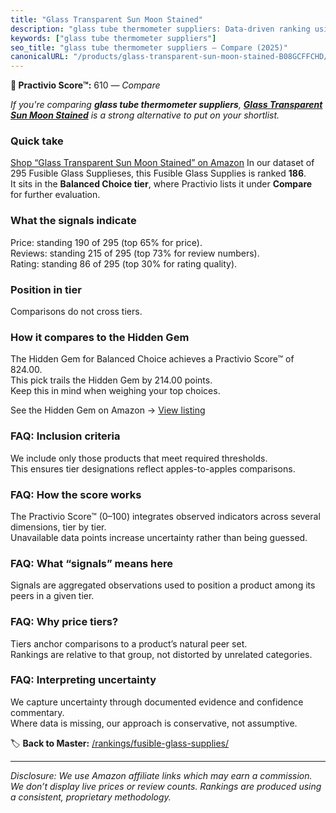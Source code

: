 ```yaml
---
title: "Glass Transparent Sun Moon Stained"
description: "glass tube thermometer suppliers: Data-driven ranking using the Practivio Score™. Positioned by quality, value, demand, findability, momentum."
keywords: ["glass tube thermometer suppliers"]
seo_title: "glass tube thermometer suppliers — Compare (2025)"
canonicalURL: "/products/glass-transparent-sun-moon-stained-B08GCFFCHD/"
---
```


**🛒 Practivio Score™:** 610 — _Compare_


*If you're comparing **glass tube thermometer suppliers**, **[Glass Transparent Sun Moon Stained](https://www.amazon.com/dp/B08GCFFCHD?tag=practivio-20)** is a strong alternative to put on your shortlist.*
### Quick take
[Shop “Glass Transparent Sun Moon Stained” on Amazon](https://www.amazon.com/dp/B08GCFFCHD?tag=practivio-20)
In our dataset of 295 Fusible Glass Supplieses, this Fusible Glass Supplies is ranked **186**.  
It sits in the **Balanced Choice tier**, where Practivio lists it under **Compare** for further evaluation.

### What the signals indicate
Price: standing 190 of 295 (top 65% for price).  
Reviews: standing 215 of 295 (top 73% for review numbers).  
Rating: standing 86 of 295 (top 30% for rating quality).  

### Position in tier
Comparisons do not cross tiers.

### How it compares to the Hidden Gem
The Hidden Gem for Balanced Choice achieves a Practivio Score™ of 824.00.  
This pick trails the Hidden Gem by 214.00 points.  
Keep this in mind when weighing your top choices.  

See the Hidden Gem on Amazon → [View listing](https://www.amazon.com/dp/B07V5NMTCP?tag=practivio-20)

### FAQ: Inclusion criteria
We include only those products that meet required thresholds.  
This ensures tier designations reflect apples-to-apples comparisons.

### FAQ: How the score works
The Practivio Score™ (0–100) integrates observed indicators across several dimensions, tier by tier.  
Unavailable data points increase uncertainty rather than being guessed.

### FAQ: What “signals” means here
Signals are aggregated observations used to position a product among its peers in a given tier.

### FAQ: Why price tiers?
Tiers anchor comparisons to a product’s natural peer set.  
Rankings are relative to that group, not distorted by unrelated categories.

### FAQ: Interpreting uncertainty
We capture uncertainty through documented evidence and confidence commentary.  
Where data is missing, our approach is conservative, not assumptive.

<!-- Missing template for Compare/CompareWithinPriceClass -->


🏷️ **Back to Master:** [/rankings/fusible-glass-supplies/](/rankings/fusible-glass-supplies/)

---
_Disclosure: We use Amazon affiliate links which may earn a commission. We don’t display live prices or review counts. Rankings are produced using a consistent, proprietary methodology._
